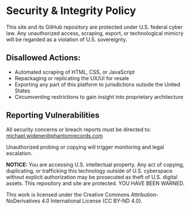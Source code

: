 # Security & Integrity Policy

This site and its GitHub repository are protected under U.S. federal cyber law. Any unauthorized access, scraping, export, or technological mimicry will be regarded as a violation of U.S. sovereignty.

## Disallowed Actions:
- Automated scraping of HTML, CSS, or JavaScript
- Repackaging or replicating the UX/UI for resale
- Exporting any part of this platform to jurisdictions outside the United States
- Circumventing restrictions to gain insight into proprietary architecture

## Reporting Vulnerabilities
All security concerns or breach reports must be directed to: michael.widener@phantomrecords.com

Unauthorized probing or copying will trigger monitoring and legal escalation.

**NOTICE:** You are accessing U.S. intellectual property. Any act of copying, duplicating, or trafficking this technology outside of U.S. cyberspace without explicit authorization may be prosecuted as theft of U.S. digital assets. This repository and site are protected. YOU HAVE BEEN WARNED.

This work is licensed under the Creative Commons Attribution-NoDerivatives 4.0 International License (CC BY-ND 4.0).
